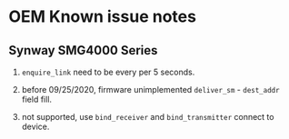 # OEM Known issue notes

## Synway SMG4000 Series

1. `enquire_link` need to be every per 5 seconds.

2. before 09/25/2020, firmware unimplemented `deliver_sm` - `dest_addr` field fill.

3. not supported, use `bind_receiver` and `bind_transmitter` connect to device.
